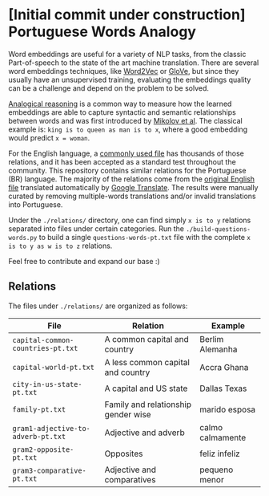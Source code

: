 # [Initial commit under construction] Portuguese Words Analogy

Word embeddings are useful for a variety of NLP tasks, from the classic Part-of-speech to the state of the art machine translation. There are several word embeddings techniques, like [Word2Vec](https://papers.nips.cc/paper/5021-distributed-representations-of-words-and-phrases-and-their-compositionality.pdf) or [GloVe](http://nlp.stanford.edu/projects/glove/), but since they usually have an unsupervised training, evaluating the embeddings quality can be a challenge and depend on the problem to be solved.

[Analogical reasoning](https://www.tensorflow.org/versions/r0.11/tutorials/word2vec/index.html#evaluating-embeddings-analogical-reasoning) is a common way to measure how the learned embeddings are able to capture syntactic and semantic relationships between words and was first introduced by [Mikolov et al](http://msr-waypoint.com/en-us/um/people/gzweig/Pubs/NAACL2013Regularities.pdf). The classical example is: `king is to queen as man is to x`, where a good embedding would predict `x = woman`.

For the English language, a [commonly used file](http://download.tensorflow.org/data/questions-words.txt) has thousands of those relations, and it has been accepted as a standard test throughout the community. This repository contains similar relations for the Portuguese (BR) language. The majority of the relations come from the [original English file](http://download.tensorflow.org/data/questions-words.txt) translated automatically by [Google Translate](https://translate.google.com/). The results were manually curated by removing multiple-words translations and/or invalid translations into Portuguese.

Under the `./relations/` directory, one can find simply `x is to y` relations separated into files under certain categories. Run the `./build-questions-words.py` to build a single `questions-words-pt.txt` file with the complete `x is to y as w is to z` relations.

Feel free to contribute and expand our base :)

## Relations
The files under `./relations/` are organized as follows:

| File                               | Relation                            | Example          |
| ---------------------------------- | ----------------------------------- |----------------- |
| `capital-common-countries-pt.txt`  | A common capital and country        | Berlim Alemanha  |
| `capital-world-pt.txt`             | A less common capital and country   | Accra Ghana      |
| `city-in-us-state-pt.txt`          | A capital and US state              | Dallas Texas     |
| `family-pt.txt`                    | Family and relationship gender wise | marido esposa    |
| `gram1-adjective-to-adverb-pt.txt` | Adjective and adverb                | calmo calmamente |
| `gram2-opposite-pt.txt`            | Opposites                           | feliz infeliz    |
| `gram3-comparative-pt.txt`         | Adjective and comparatives          | pequeno menor    |
